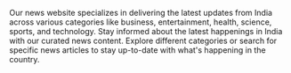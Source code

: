 Our news website specializes in delivering the latest updates from India across various categories like business, entertainment, health, science, sports, and technology. Stay informed about the latest happenings in India with our curated news content. Explore different categories or search for specific news articles to stay up-to-date with what's happening in the country.